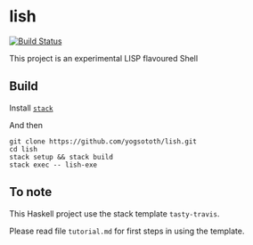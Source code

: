 lish
==========

[![Build Status](https://travis-ci.org/yogsototh/lish.svg?branch=master)](https://travis-ci.org/yogsototh/lish)

This project is an experimental LISP flavoured Shell

## Build

Install [`stack`](http://haskellstack.org)

And then

~~~
git clone https://github.com/yogsototh/lish.git
cd lish
stack setup && stack build
stack exec -- lish-exe
~~~

## To note

This Haskell project use the stack template `tasty-travis`.

Please read file `tutorial.md` for first steps in using the template.
